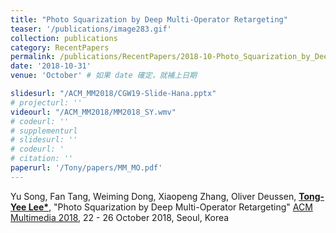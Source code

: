 ```yaml
---
title: "Photo Squarization by Deep Multi-Operator Retargeting"
teaser: '/publications/image283.gif'
collection: publications
category: RecentPapers
permalink: /publications/RecentPapers/2018-10-Photo_Squarization_by_Deep_Multi-Operator_Retargeting
date: '2018-10-31'
venue: 'October' # 如果 date 確定，就補上日期

slidesurl: "/ACM_MM2018/CGW19-Slide-Hana.pptx"
# projecturl: ''
videourl: "/ACM_MM2018/MM2018_SY.wmv"
# codeurl: ''
# supplementurl
# slidesurl: ''
# codeurl: '
# citation: ''
paperurl: '/Tony/papers/MM_MO.pdf'
---
```


	
Yu Song, Fan Tang, Weiming Dong, Xiaopeng Zhang, Oliver Deussen, <strong><u>Tong-Yee Lee*</u></strong>, "Photo Squarization by Deep Multi-Operator Retargeting" [ACM Multimedia 2018](http://www.acmmm.org/2018/), 22 - 26 October 2018, Seoul, Korea
